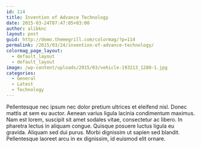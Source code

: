 ```yaml
---
id: 114
title: Invention of Advance Technology
date: 2015-03-24T07:47:05+03:00
author: alibknc
layout: post
guid: http://demo.themegrill.com/colormag/?p=114
permalink: /2015/03/24/invention-of-advance-technology/
colormag_page_layout:
  - default_layout
  - default_layout
image: /wp-content/uploads/2015/03/vehicle-193213_1280-1.jpg
categories:
  - General
  - Latest
  - Technology
---
```

Pellentesque nec ipsum nec dolor pretium ultrices et eleifend nisl. Donec mattis at sem eu auctor. Aenean varius ligula lacinia condimentum maximus. Nam est lorem, suscipit sit amet sodales vitae, consectetur ac libero. In pharetra lectus in aliquam congue. Quisque posuere luctus ligula eu gravida. Aliquam sed dui purus. Morbi dignissim ut sapien sed blandit. Pellentesque laoreet arcu in ex dignissim, id euismod elit ornare.